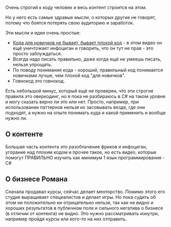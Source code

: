 Очень строгий к коду человек и весь контент строится на этом.

Но у него есть самые здравые мысли, о которых другие не говорят, потому что боятся потерять свою аудиторию и заработок.

Эти мысли и идеи очень простые:

- [Кода для новичков не бывает, бывает плохой код](https://www.youtube.com/watch?v=RBk49B0lFaQ) - в этом видео он ещё уничтожает инфоциган и говорить, что он тут не прав - это просто заблуждаться.
- Всегда надо писать правильно, даже когда ещё не умеешь писать, нельзя упрощать.
- По поводу понимания кода - хороший, правильный код понимается новичками лучше, чем плохой код "для новичков".
- Говнокод это говнокод.

Есть небольшой минус, который ещё не проверен, что эти строгие правила это оверкодинг, но я пока не разбираюсь в C# на таком уровне и могу сказать верно ли это или нет. Просто, например, при использовании паттернов нельзя их засовывать везде, где они подходят, а нужно на опыте понимать куда и какой применить и вообще нужно ли.

## О контенте

Большая часть контента это разоблачение фриков и инфоциган, угорание над плохим кодом и прочее такое, но есть видео, которые помогут ПРАВИЛЬНО изучить как минимум 1 язык программирования - C#

## О бизнесе Романа

Сначала продавал курсы, сейчас делает менторство. Помимо этого его студия выращивает специалистов и делает игры. Но пока судить об этом ни положительно ни отрицательно нельзя, так как не видно и хороших результатов в публичном поле и сильного негатива о бизнесе (в отличии от контента) не видно. Это нужно рассматривать изнутри, например пройдя курсы или кого-то на них отправить.


